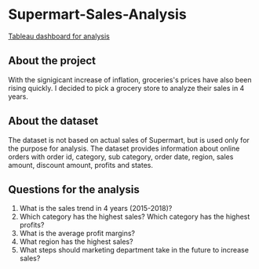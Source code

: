 # Supermart-Sales-Analysis
[Tableau dashboard for analysis](https://public.tableau.com/app/profile/hannah.pham.analysis/viz/SupermartGrocerySales_16739374564640/Dashboard1)

## About the project
With the signigicant increase of inflation, groceries's prices have also been rising quickly. I decided to pick a grocery store to analyze their sales in 4 years. 

## About the dataset
The dataset is not based on actual sales of Supermart, but is used only for the purpose for analysis. 
The dataset provides information about online orders with order id, category, sub category, order date, region, sales amount, discount amount, profits and states. 

## Questions for the analysis
1. What is the sales trend in 4 years (2015-2018)?
2. Which category has the highest sales? Which category has the highest profits?
3. What is the average profit margins?
4. What region has the highest sales?
5. What steps should marketing department take in the future to increase sales?
